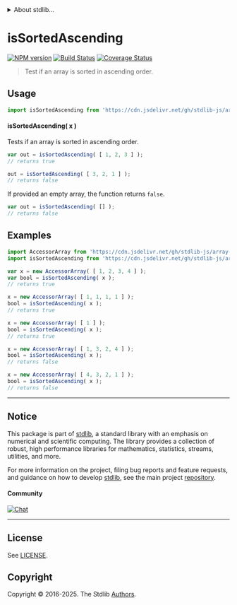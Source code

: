 <!--

@license Apache-2.0

Copyright (c) 2025 The Stdlib Authors.

Licensed under the Apache License, Version 2.0 (the "License");
you may not use this file except in compliance with the License.
You may obtain a copy of the License at

   http://www.apache.org/licenses/LICENSE-2.0

Unless required by applicable law or agreed to in writing, software
distributed under the License is distributed on an "AS IS" BASIS,
WITHOUT WARRANTIES OR CONDITIONS OF ANY KIND, either express or implied.
See the License for the specific language governing permissions and
limitations under the License.

-->


<details>
  <summary>
    About stdlib...
  </summary>
  <p>We believe in a future in which the web is a preferred environment for numerical computation. To help realize this future, we've built stdlib. stdlib is a standard library, with an emphasis on numerical and scientific computation, written in JavaScript (and C) for execution in browsers and in Node.js.</p>
  <p>The library is fully decomposable, being architected in such a way that you can swap out and mix and match APIs and functionality to cater to your exact preferences and use cases.</p>
  <p>When you use stdlib, you can be absolutely certain that you are using the most thorough, rigorous, well-written, studied, documented, tested, measured, and high-quality code out there.</p>
  <p>To join us in bringing numerical computing to the web, get started by checking us out on <a href="https://github.com/stdlib-js/stdlib">GitHub</a>, and please consider <a href="https://opencollective.com/stdlib">financially supporting stdlib</a>. We greatly appreciate your continued support!</p>
</details>

# isSortedAscending

[![NPM version][npm-image]][npm-url] [![Build Status][test-image]][test-url] [![Coverage Status][coverage-image]][coverage-url] <!-- [![dependencies][dependencies-image]][dependencies-url] -->

> Test if an array is sorted in ascending order.

<!-- Section to include introductory text. Make sure to keep an empty line after the intro `section` element and another before the `/section` close. -->

<section class="intro">

</section>

<!-- /.intro -->

<!-- Package usage documentation. -->



<section class="usage">

## Usage

```javascript
import isSortedAscending from 'https://cdn.jsdelivr.net/gh/stdlib-js/array-base-assert-is-sorted-ascending@deno/mod.js';
```

#### isSortedAscending( x )

Tests if an array is sorted in ascending order.

```javascript
var out = isSortedAscending( [ 1, 2, 3 ] );
// returns true

out = isSortedAscending( [ 3, 2, 1 ] );
// returns false
```

If provided an empty array, the function returns `false`.

```javascript
var out = isSortedAscending( [] );
// returns false
```

</section>

<!-- /.usage -->

<!-- Package usage notes. Make sure to keep an empty line after the `section` element and another before the `/section` close. -->

<section class="notes">

</section>

<!-- /.notes -->

<!-- Package usage examples. -->

<section class="examples">

## Examples

<!-- eslint no-undef: "error" -->

```javascript
import AccessorArray from 'https://cdn.jsdelivr.net/gh/stdlib-js/array-base-accessor@deno/mod.js';
import isSortedAscending from 'https://cdn.jsdelivr.net/gh/stdlib-js/array-base-assert-is-sorted-ascending@deno/mod.js';

var x = new AccessorArray( [ 1, 2, 3, 4 ] );
var bool = isSortedAscending( x );
// returns true

x = new AccessorArray( [ 1, 1, 1, 1 ] );
bool = isSortedAscending( x );
// returns true

x = new AccessorArray( [ 1 ] );
bool = isSortedAscending( x );
// returns true

x = new AccessorArray( [ 1, 3, 2, 4 ] );
bool = isSortedAscending( x );
// returns false

x = new AccessorArray( [ 4, 3, 2, 1 ] );
bool = isSortedAscending( x );
// returns false
```

</section>

<!-- /.examples -->

<!-- Section to include cited references. If references are included, add a horizontal rule *before* the section. Make sure to keep an empty line after the `section` element and another before the `/section` close. -->

<section class="references">

</section>

<!-- /.references -->

<!-- Section for related `stdlib` packages. Do not manually edit this section, as it is automatically populated. -->

<section class="related">

</section>

<!-- /.related -->

<!-- Section for all links. Make sure to keep an empty line after the `section` element and another before the `/section` close. -->


<section class="main-repo" >

* * *

## Notice

This package is part of [stdlib][stdlib], a standard library with an emphasis on numerical and scientific computing. The library provides a collection of robust, high performance libraries for mathematics, statistics, streams, utilities, and more.

For more information on the project, filing bug reports and feature requests, and guidance on how to develop [stdlib][stdlib], see the main project [repository][stdlib].

#### Community

[![Chat][chat-image]][chat-url]

---

## License

See [LICENSE][stdlib-license].


## Copyright

Copyright &copy; 2016-2025. The Stdlib [Authors][stdlib-authors].

</section>

<!-- /.stdlib -->

<!-- Section for all links. Make sure to keep an empty line after the `section` element and another before the `/section` close. -->

<section class="links">

[npm-image]: http://img.shields.io/npm/v/@stdlib/array-base-assert-is-sorted-ascending.svg
[npm-url]: https://npmjs.org/package/@stdlib/array-base-assert-is-sorted-ascending

[test-image]: https://github.com/stdlib-js/array-base-assert-is-sorted-ascending/actions/workflows/test.yml/badge.svg?branch=main
[test-url]: https://github.com/stdlib-js/array-base-assert-is-sorted-ascending/actions/workflows/test.yml?query=branch:main

[coverage-image]: https://img.shields.io/codecov/c/github/stdlib-js/array-base-assert-is-sorted-ascending/main.svg
[coverage-url]: https://codecov.io/github/stdlib-js/array-base-assert-is-sorted-ascending?branch=main

<!--

[dependencies-image]: https://img.shields.io/david/stdlib-js/array-base-assert-is-sorted-ascending.svg
[dependencies-url]: https://david-dm.org/stdlib-js/array-base-assert-is-sorted-ascending/main

-->

[chat-image]: https://img.shields.io/gitter/room/stdlib-js/stdlib.svg
[chat-url]: https://app.gitter.im/#/room/#stdlib-js_stdlib:gitter.im

[stdlib]: https://github.com/stdlib-js/stdlib

[stdlib-authors]: https://github.com/stdlib-js/stdlib/graphs/contributors

[umd]: https://github.com/umdjs/umd
[es-module]: https://developer.mozilla.org/en-US/docs/Web/JavaScript/Guide/Modules

[deno-url]: https://github.com/stdlib-js/array-base-assert-is-sorted-ascending/tree/deno
[deno-readme]: https://github.com/stdlib-js/array-base-assert-is-sorted-ascending/blob/deno/README.md
[umd-url]: https://github.com/stdlib-js/array-base-assert-is-sorted-ascending/tree/umd
[umd-readme]: https://github.com/stdlib-js/array-base-assert-is-sorted-ascending/blob/umd/README.md
[esm-url]: https://github.com/stdlib-js/array-base-assert-is-sorted-ascending/tree/esm
[esm-readme]: https://github.com/stdlib-js/array-base-assert-is-sorted-ascending/blob/esm/README.md
[branches-url]: https://github.com/stdlib-js/array-base-assert-is-sorted-ascending/blob/main/branches.md

[stdlib-license]: https://raw.githubusercontent.com/stdlib-js/array-base-assert-is-sorted-ascending/main/LICENSE

</section>

<!-- /.links -->
